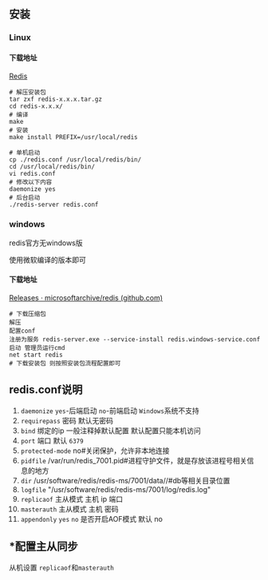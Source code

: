 ## 安装

### Linux

#### 下载地址

[Redis](https://redis.io/download)

```shell
# 解压安装包
tar zxf redis-x.x.x.tar.gz
cd redis-x.x.x/
# 编译
make
# 安装
make install PREFIX=/usr/local/redis

# 单机启动
cp ./redis.conf /usr/local/redis/bin/
cd /usr/local/redis/bin/
vi redis.conf
# 修改以下内容
daemonize yes
# 后台启动
./redis-server redis.conf
```



### windows

redis官方无windows版

使用微软编译的版本即可

#### 下载地址

[Releases · microsoftarchive/redis (github.com)](https://github.com/microsoftarchive/redis/releases)

```shell
# 下载压缩包
解压
配置conf
注册为服务 redis-server.exe --service-install redis.windows-service.conf
启动 管理员运行cmd
net start redis
# 下载安装包 则按照安装包流程配置即可
```



## redis.conf说明

1. `daemonize`  `yes`-后端启动 `no`-前端启动 `Windows`系统不支持
2. `requirepass` 密码 默认无密码
3. `bind` 绑定的ip 一般注释掉默认配置 默认配置只能本机访问
4. `port` 端口 默认 `6379`
5. `protected-mode` no#关闭保护，允许非本地连接
6. `pidfile` /var/run/redis_7001.pid#进程守护文件，就是存放该进程号相关信息的地方
7. `dir` /usr/software/redis/redis-ms/7001/data//#db等相关目录位置
8. `logfile` "/usr/software/redis/redis-ms/7001/log/redis.log"
9. `replicaof` <masterip> <masterport> 主从模式 主机 ip 端口
10. `masterauth` <master-password> 主从模式 主机 密码
11. `appendonly` `yes` `no` 是否开启AOF模式 默认 no



## *配置主从同步

从机设置 `replicaof`和`masterauth`


